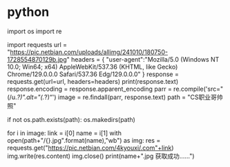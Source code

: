 # python
import os
import re

import requests
url = "https://pic.netbian.com/uploads/allimg/241010/180750-1728554870129b.jpg"
headers = {
    "user-agent":"Mozilla/5.0 (Windows NT 10.0; Win64; x64) AppleWebKit/537.36 (KHTML, like Gecko) Chrome/129.0.0.0 Safari/537.36 Edg/129.0.0.0"
}
response =  requests.get(url=url, headers=headers)
print(response.text)
response.encoding = response.apparent_encoding
parr = re.compile('src="(/u.*?)".alt="(.*?)“')
image = re.findall(parr, response.text)
path = "CS职业哥帅照"

if not os.path.exists(path):
    os.makedirs(path)

for i in image:
    link = i[0]
    name = i[1]
    with open(path+"/{}.jpg".format(name),"wb") as img:
        res = requests.get("https://pic.netbian.com/4kyouxi/.com"+link)
        img.write(res.content)
        img.close()
        print(name+".jpg 获取成功......")
